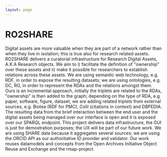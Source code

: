 ```yaml
---
layout: page
---
```

# RO2SHARE
Digital assets are more valuable when they are part of a network rather than when they live in isolation; this is true also for research related assets. RO2SHARE delivers a curatorial infrastructure for Research Digital Assets, A.K.A Research objects. We aim to i) facilitate the definition of "ownership" over these assets and ii) make it possible for researchers to establish relations across these assets. We are using semantic web technology, e.g. RDF, in order to expose the resulting datasets; we are using ontologies, e.g. DC, RO, in order to represent the RDAs and the relations amongst them. Ours is an incremental approach, initially the triplets are related to the RDAs, "ownership" is then added to the graph; depending on the type of RDA, e.g. paper, software, figure, dataset, we are adding related triplets from external sources, e.g. Biotea (RDF for PMC), Colil (citations in context) and DBPEDIA. The resulting data from the brief interaction between the end user and the digital assets being managed over our interface is open and it is exposed over our SPARQL endpoint. This project delivers data infrastructure, the GUI is just for demostration purposes; the UX will be part of our future work. We are using SHARE data because it aggregates several sources; we are using the ORCID API as our authoritative ID provider and validator. Our work reuses datamodels and concepts from the Open Archives Initiative Object Reuse and Exchange and the rmap-project. 


